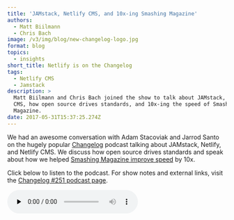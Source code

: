 ```yaml
---
title: 'JAMstack, Netlify CMS, and 10x-ing Smashing Magazine'
authors:
  - Matt Biilmann
  - Chris Bach
image: /v3/img/blog/new-changelog-logo.jpg
format: blog
topics:
  - insights
short_title: Netlify is on the Changelog
tags:
  - Netlify CMS
  - Jamstack
description: >
  Matt Biilmann and Chris Bach joined the show to talk about JAMstack, Netlify
  CMS, how open source drives standards, and 10x-ing the speed of Smashing
  Magazine.
date: 2017-05-31T15:37:25.274Z
---
```


We had an awesome conversation with Adam Stacoviak and Jarrod Santo on the hugely popular [Changelog](https://changelog.com/) podcast talking about JAMstack, Netlify, and Netlify CMS. We discuss how open source drives standards and speak about how we helped [Smashing Magazine improve speed](/blog/2017/03/16/smashing-magazine-just-got-10x-faster/) by 10x.

Click below to listen to the podcast. For show notes and external links, visit the [Changelog #251 podcast page](https://changelog.com/podcast/251).

<audio data-theme="night" data-src="https://changelog.com/podcast/251/embed" src="https://cdn.changelog.com/uploads/podcast/251/the-changelog-251.mp3" preload="none" class="changelog-episode" controls></audio><script async src="//cdn.changelog.com/embed.js"></script>

